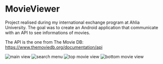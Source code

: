 # MovieViewer
Project realised during my international exchange program at Ahlia University. The goal was to create an Android application that communicate with an API to see informations of movies.

The API is the one from The Movie DB: https://www.themoviedb.org/documentation/api

![main view](https://raw.githubusercontent.com/aveldocquin/MovieViewer/master/img/main_view.png)
![search menu](https://raw.githubusercontent.com/aveldocquin/MovieViewer/master/img/search_menu.png)
![top movie view](https://raw.githubusercontent.com/aveldocquin/MovieViewer/master/img/top_movie_view.png)
![bottom movie view](https://raw.githubusercontent.com/username/projectname/branch/path/to/bot_movie_view.png)

